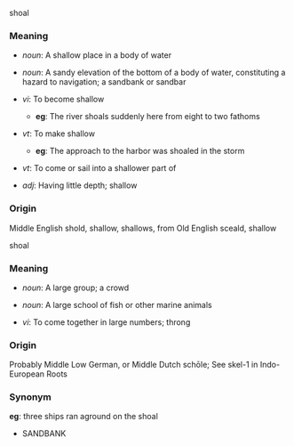 shoal
### Meaning
+ _noun_: A shallow place in a body of water
+ _noun_: A sandy elevation of the bottom of a body of water, constituting a hazard to navigation; a sandbank or sandbar

+ _vi_: To become shallow
    + __eg__: The river shoals suddenly here from eight to two fathoms
+ _vt_: To make shallow
    + __eg__: The approach to the harbor was shoaled in the storm
+ _vt_: To come or sail into a shallower part of

+ _adj_: Having little depth; shallow

### Origin

Middle English shold, shallow, shallows, from Old English sceald, shallow

shoal
### Meaning
+ _noun_: A large group; a crowd
+ _noun_: A large school of fish or other marine animals

+ _vi_: To come together in large numbers; throng

### Origin

Probably Middle Low German, or Middle Dutch schōle; See skel-1 in Indo-European Roots

### Synonym

__eg__: three ships ran aground on the shoal

+ SANDBANK


